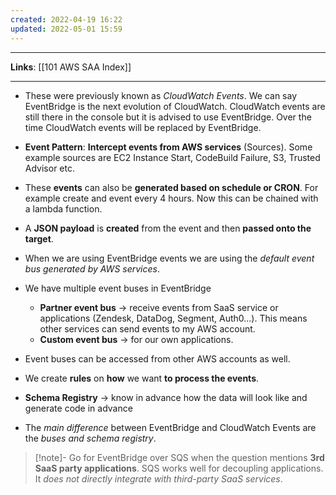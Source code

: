 ```yaml
---
created: 2022-04-19 16:22
updated: 2022-05-01 15:59
---
```

---
**Links**: [[101 AWS SAA Index]]

---
- These were previously known as *CloudWatch Events*. We can say EventBridge is the next evolution of CloudWatch. CloudWatch events are still there in the console but it is advised to use EventBridge. Over the time CloudWatch events will be replaced by EventBridge.

- **Event Pattern**: **Intercept events from AWS services** (Sources). Some example sources are EC2 Instance Start, CodeBuild Failure, S3, Trusted Advisor etc.
- These **events** can also be **generated based on schedule or CRON**. For example create and event every 4 hours. Now this can be chained with a lambda function.
- A **JSON payload** is **created** from the event and then **passed onto the target**. 
- When we are using EventBridge events we are using the *default event bus generated by AWS services*.
- We have multiple event buses in EventBridge
    - **Partner event bus** → receive events from SaaS service or applications (Zendesk, DataDog, Segment, Auth0...). This means other services can send events to my AWS account.
    - **Custom event bus** → for our own applications.
- Event buses can be accessed from other AWS accounts as well.
- We create **rules** on **how** we want **to process the events**.
- **Schema Registry** → know in advance how the data will look like and generate code in advance
- The *main difference* between EventBridge and CloudWatch Events are the *buses and schema registry*.

> [!note]- Go for EventBridge over SQS when the question mentions **3rd SaaS party applications**.
> SQS works well for decoupling applications. It *does not directly integrate with third-party SaaS services*.